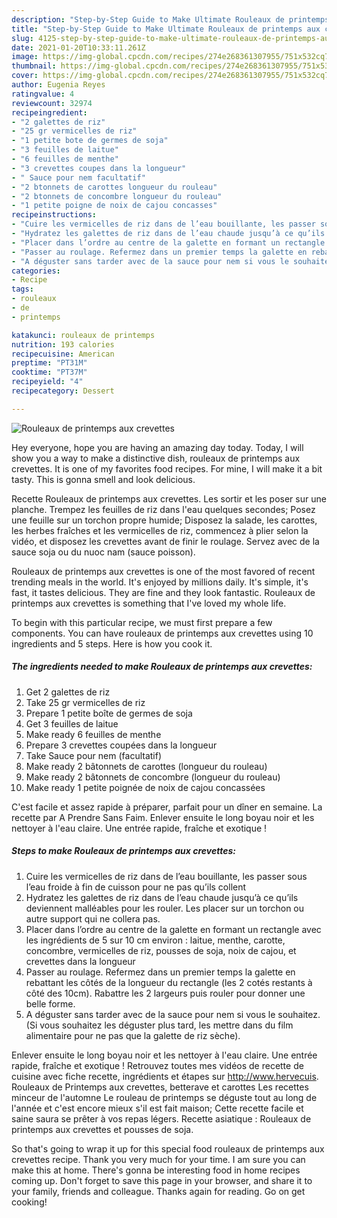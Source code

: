 ```yaml
---
description: "Step-by-Step Guide to Make Ultimate Rouleaux de printemps aux crevettes"
title: "Step-by-Step Guide to Make Ultimate Rouleaux de printemps aux crevettes"
slug: 4125-step-by-step-guide-to-make-ultimate-rouleaux-de-printemps-aux-crevettes
date: 2021-01-20T10:33:11.261Z
image: https://img-global.cpcdn.com/recipes/274e268361307955/751x532cq70/rouleaux-de-printemps-aux-crevettes-photo-principale-de-la-recette.jpg
thumbnail: https://img-global.cpcdn.com/recipes/274e268361307955/751x532cq70/rouleaux-de-printemps-aux-crevettes-photo-principale-de-la-recette.jpg
cover: https://img-global.cpcdn.com/recipes/274e268361307955/751x532cq70/rouleaux-de-printemps-aux-crevettes-photo-principale-de-la-recette.jpg
author: Eugenia Reyes
ratingvalue: 4
reviewcount: 32974
recipeingredient:
- "2 galettes de riz"
- "25 gr vermicelles de riz"
- "1 petite bote de germes de soja"
- "3 feuilles de laitue"
- "6 feuilles de menthe"
- "3 crevettes coupes dans la longueur"
- " Sauce pour nem facultatif"
- "2 btonnets de carottes longueur du rouleau"
- "2 btonnets de concombre longueur du rouleau"
- "1 petite poigne de noix de cajou concasses"
recipeinstructions:
- "Cuire les vermicelles de riz dans de l’eau bouillante, les passer sous l’eau froide à fin de cuisson pour ne pas qu’ils collent"
- "Hydratez les galettes de riz dans de l’eau chaude jusqu’à ce qu’ils deviennent malléables pour les rouler. Les placer sur un torchon ou autre support qui ne collera pas."
- "Placer dans l’ordre au centre de la galette en formant un rectangle avec les ingrédients de 5 sur 10 cm environ : laitue, menthe, carotte, concombre, vermicelles de riz, pousses de soja, noix de cajou, et crevettes dans la longueur"
- "Passer au roulage. Refermez dans un premier temps la galette en rebattant les côtés de la longueur du rectangle (les 2 cotés restants à côté des 10cm). Rabattre les 2 largeurs puis rouler pour donner une belle forme."
- "A déguster sans tarder avec de la sauce pour nem si vous le souhaitez. (Si vous souhaitez les déguster plus tard, les mettre dans du film alimentaire pour ne pas que la galette de riz sèche)."
categories:
- Recipe
tags:
- rouleaux
- de
- printemps

katakunci: rouleaux de printemps 
nutrition: 193 calories
recipecuisine: American
preptime: "PT31M"
cooktime: "PT37M"
recipeyield: "4"
recipecategory: Dessert

---
```



![Rouleaux de printemps aux crevettes](https://img-global.cpcdn.com/recipes/274e268361307955/751x532cq70/rouleaux-de-printemps-aux-crevettes-photo-principale-de-la-recette.jpg)

Hey everyone, hope you are having an amazing day today. Today, I will show you a way to make a distinctive dish, rouleaux de printemps aux crevettes. It is one of my favorites food recipes. For mine, I will make it a bit tasty. This is gonna smell and look delicious.

Recette Rouleaux de printemps aux crevettes. Les sortir et les poser sur une planche. Trempez les feuilles de riz dans l&#39;eau quelques secondes; Posez une feuille sur un torchon propre humide; Disposez la salade, les carottes, les herbes fraîches et les vermicelles de riz, commencez à plier selon la vidéo, et disposez les crevettes avant de finir le roulage. Servez avec de la sauce soja ou du nuoc nam (sauce poisson).

Rouleaux de printemps aux crevettes is one of the most favored of recent trending meals in the world. It's enjoyed by millions daily. It's simple, it's fast, it tastes delicious. They are fine and they look fantastic. Rouleaux de printemps aux crevettes is something that I've loved my whole life.


To begin with this particular recipe, we must first prepare a few components. You can have rouleaux de printemps aux crevettes using 10 ingredients and 5 steps. Here is how you cook it.

<!--inarticleads1-->

##### The ingredients needed to make Rouleaux de printemps aux crevettes:

1. Get 2 galettes de riz
1. Take 25 gr vermicelles de riz
1. Prepare 1 petite boîte de germes de soja
1. Get 3 feuilles de laitue
1. Make ready 6 feuilles de menthe
1. Prepare 3 crevettes coupées dans la longueur
1. Take  Sauce pour nem (facultatif)
1. Make ready 2 bâtonnets de carottes (longueur du rouleau)
1. Make ready 2 bâtonnets de concombre (longueur du rouleau)
1. Make ready 1 petite poignée de noix de cajou concassées


C&#39;est facile et assez rapide à préparer, parfait pour un dîner en semaine. La recette par A Prendre Sans Faim. Enlever ensuite le long boyau noir et les nettoyer à l&#39;eau claire. Une entrée rapide, fraîche et exotique ! 

<!--inarticleads2-->

##### Steps to make Rouleaux de printemps aux crevettes:

1. Cuire les vermicelles de riz dans de l’eau bouillante, les passer sous l’eau froide à fin de cuisson pour ne pas qu’ils collent
1. Hydratez les galettes de riz dans de l’eau chaude jusqu’à ce qu’ils deviennent malléables pour les rouler. Les placer sur un torchon ou autre support qui ne collera pas.
1. Placer dans l’ordre au centre de la galette en formant un rectangle avec les ingrédients de 5 sur 10 cm environ : laitue, menthe, carotte, concombre, vermicelles de riz, pousses de soja, noix de cajou, et crevettes dans la longueur
1. Passer au roulage. Refermez dans un premier temps la galette en rebattant les côtés de la longueur du rectangle (les 2 cotés restants à côté des 10cm). Rabattre les 2 largeurs puis rouler pour donner une belle forme.
1. A déguster sans tarder avec de la sauce pour nem si vous le souhaitez. (Si vous souhaitez les déguster plus tard, les mettre dans du film alimentaire pour ne pas que la galette de riz sèche).


Enlever ensuite le long boyau noir et les nettoyer à l&#39;eau claire. Une entrée rapide, fraîche et exotique ! Retrouvez toutes mes vidéos de recette de cuisine avec fiche recette, ingrédients et étapes sur http://www.hervecuis. Rouleaux de Printemps aux crevettes, betterave et carottes Les recettes minceur de l&#39;automne Le rouleau de printemps se déguste tout au long de l&#39;année et c&#39;est encore mieux s&#39;il est fait maison; Cette recette facile et saine saura se prêter à vos repas légers. Recette asiatique : Rouleaux de printemps aux crevettes et pousses de soja. 

So that's going to wrap it up for this special food rouleaux de printemps aux crevettes recipe. Thank you very much for your time. I am sure you can make this at home. There's gonna be interesting food in home recipes coming up. Don't forget to save this page in your browser, and share it to your family, friends and colleague. Thanks again for reading. Go on get cooking!
